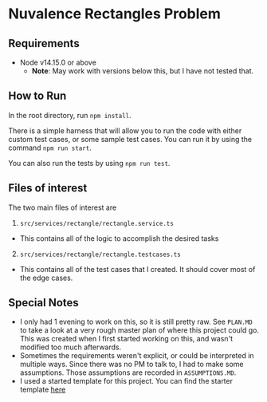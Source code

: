 # Nuvalence Rectangles Problem

## Requirements
- Node v14.15.0 or above
  - **Note**: May work with versions below this, but I have not tested that.

## How to Run
In the root directory, run `npm install`.

There is a simple harness that will allow you to run the code with either custom test cases, or some sample test cases. You can run it by using the command `npm run start`.

You can also run the tests by using `npm run test`. 

## Files of interest
The two main files of interest are 
1. `src/services/rectangle/rectangle.service.ts` 
  - This contains all of the logic to accomplish the desired tasks
2. `src/services/rectangle/rectangle.testcases.ts`
  - This contains all of the test cases that I created. It should cover most of the edge cases.

## Special Notes
- I only had 1 evening to work on this, so it is still pretty raw. See `PLAN.MD` to take a look at a very rough master plan of where this project could go. This was created when I first started working on this, and wasn't modified too much afterwards. 
- Sometimes the requirements weren't explicit, or could be interpreted in multiple ways. Since there was no PM to talk to, I had to make some assumptions. Those assumptions are recorded in `ASSUMPTIONS.MD`.
- I used a started template for this project. You can find the starter template [here](https://github.com/stemmlerjs/simple-typescript-starter)
